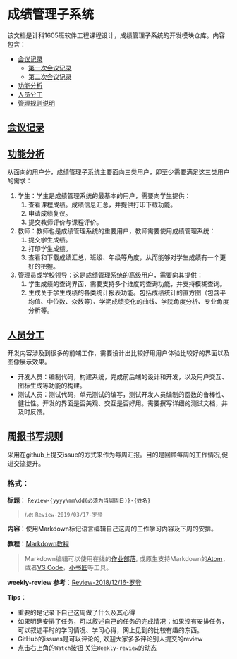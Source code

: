 # 成绩管理子系统

该文档是计科1605班软件工程课程设计，成绩管理子系统的开发模块仓库。内容包含：

- [会议记录](./MeetingRecord.md)
  - [第一次会议记录](./MeetingRecord.md#2019/03/25会议记录)
  - [第二次会议记录](./MeetingRecord.md#2019/04/01会议记录)
- [功能分析](#功能分析)
- [人员分工](#人员分工)
- [管理规则说明](#周报书写规则)

## [会议记录](./MeetingRecord.md)

## [功能分析](#功能分析)

从面向的用户分，成绩管理子系统主要面向三类用户，即至少需要满足这三类用户的需求：
1. 学生：学生是成绩管理系统的最基本的用户，需要向学生提供：
   1. 查看课程成绩。成绩信息汇总，并提供打印下载功能。
   2. 申请成绩复议。
   3. 提交教师评价与课程评价。
2. 教师：教师也是成绩管理系统的重要用户，教师需要使用成绩管理系统：
   1. 提交学生成绩。
   2. 打印学生成绩。
   3. 查看和下载成绩汇总，班级、年级等角度，从而能够对学生成绩有一个更好的把握。
3. 管理员或学校领导：这是成绩管理系统的高级用户，需要向其提供：
   1. 学生成绩的查询界面，需要支持多个维度的查询功能，并支持模糊查询。
   2. 生成关于学生成绩的各类统计报表功能。包括成绩统计的直方图（包含平均值、中位数、众数等）、学期成绩变化的曲线、学院角度分析、专业角度分析等。

## [人员分工](#人员分工)

开发内容涉及到很多的前端工作，需要设计出比较好用用户体验比较好的界面以及图像展示效果。

- 开发人员：编制代码，构建系统，完成前后端的设计和开发，以及用户交互、图标生成等功能的构建。
- 测试人员：测试代码，单元测试的编写，测试开发人员编制的函数的鲁棒性、健壮性。开发的界面是否美观、交互是否好用。需要撰写详细的测试文档，并及时反馈。

## [周报书写规则](#周报书写规则)

采用在github上提交issue的方式来作为每周汇报。目的是回顾每周的工作情况,促进交流提升。

### 格式：

**标题**： `Review-{yyyy\mm\dd(必须为当周周日)}-{姓名}`
> _i.e_: `Review-2019/03/17-罗登`

**内容**：使用Markdown标记语言编辑自己这周的工作学习内容及下周的安排。

**教程**：[Markdown教程](https://www.zybuluo.com/mdeditor?url=https://www.zybuluo.com/static/editor/md-help.markdown)

> Markdown编辑可以使用在线的[作业部落](https://www.zybuluo.com/), 或原生支持Markdown的[Atom](https://atom.io)，或者[VS Code](https://code.visualstudio.com/)，[小书匠](http://markdown.xiaoshujiang.com/)等工具。

**weekly-review 参考**：[Review-2018/12/16-罗登](https://github.com/RonDen/2018--Hadoop-/issues/51)

**Tips**：
 * 重要的是记录下自己这周做了什么及其心得
 * 如果明确安排了任务，可以叙述自己的任务的完成情况；如果没有安排任务，可以叙述平时的学习情况、学习心得，网上见到的比较有趣的东西。
 * GitHub的issues是可以评论的, 欢迎大家多多评论别人提交的review
 * 点击右上角的`Watch`按钮 关注`Weekly-review`的动态

